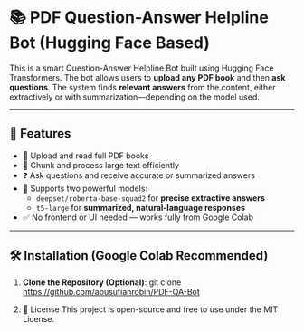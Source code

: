# 📚 PDF Question-Answer Helpline Bot (Hugging Face Based)

This is a smart Question-Answer Helpline Bot built using Hugging Face Transformers. The bot allows users to **upload any PDF book** and then **ask questions**. The system finds **relevant answers** from the content, either extractively or with summarization—depending on the model used.

---

## 🚀 Features

- 📄 Upload and read full PDF books
- 🧠 Chunk and process large text efficiently
- ❓ Ask questions and receive accurate or summarized answers
- 🤖 Supports two powerful models:
  - `deepset/roberta-base-squad2` for **precise extractive answers**
  - `t5-large` for **summarized, natural-language responses**
- ✅ No frontend or UI needed — works fully from Google Colab

---

## 🛠️ Installation (Google Colab Recommended)

1. **Clone the Repository (Optional)**: git clone https://github.com/abusufianrobin/PDF-QA-Bot

2. 📝 License
This project is open-source and free to use under the MIT License.
